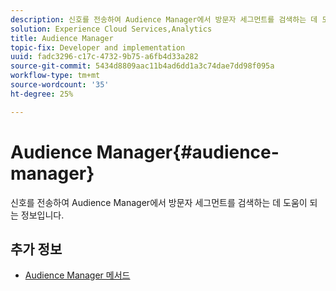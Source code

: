 ```yaml
---
description: 신호를 전송하여 Audience Manager에서 방문자 세그먼트를 검색하는 데 도움이 되는 정보입니다.
solution: Experience Cloud Services,Analytics
title: Audience Manager
topic-fix: Developer and implementation
uuid: fadc3296-c17c-4732-9b75-a6fb4d33a282
source-git-commit: 5434d8809aac11b4ad6dd1a3c74dae7dd98f095a
workflow-type: tm+mt
source-wordcount: '35'
ht-degree: 25%

---
```



# Audience Manager{#audience-manager}

신호를 전송하여 Audience Manager에서 방문자 세그먼트를 검색하는 데 도움이 되는 정보입니다.

## 추가 정보

+ [Audience Manager 메서드](/help/windows-appstore/audiencemgmt/audience-manager-methods.md)